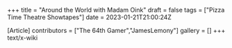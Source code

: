 +++
title = "Around the World with Madam Oink"
draft = false
tags = ["Pizza Time Theatre Showtapes"]
date = 2023-01-21T21:00:24Z

[Article]
contributors = ["The 64th Gamer","JamesLemony"]
gallery = []
+++
text/x-wiki
